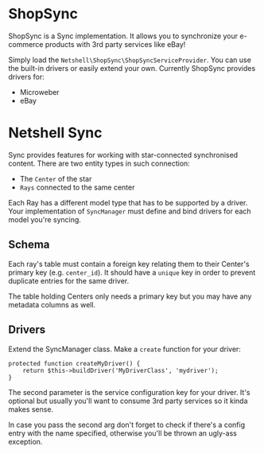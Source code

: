 # ShopSync

ShopSync is a Sync implementation. It allows you to synchronize your e-commerce products with 3rd party services like eBay!

Simply load the `Netshell\ShopSync\ShopSyncServiceProvider`. You can use the built-in drivers or easily extend your own. Currently ShopSync provides drivers for:
* Microweber
* eBay


# Netshell Sync

Sync provides features for working with star-connected synchronised content.
There are two entity types in such connection:
* The `Center` of the star
* `Rays` connected to the same center

Each Ray has a different model type that has to be supported by a driver.
Your implementation of `SyncManager` must define and bind drivers for each model you're syncing.

## Schema
Each ray's table must contain a foreign key relating them to their Center's primary key (e.g. `center_id`). It should have a `unique` key in order to prevent duplicate entries for the same driver.

The table holding Centers only needs a primary key but you may have any metadata columns as well.

## Drivers

Extend the SyncManager class.
Make a `create` function for your driver:
```
protected function createMyDriver() {
	return $this->buildDriver('MyDriverClass', 'mydriver');
}
```
The second parameter is the service configuration key for your driver. It's optional but usually you'll want to consume 3rd party services so it kinda makes sense.

In case you pass the second arg don't forget to check if there's a config entry with the name specified, otherwise you'll be thrown an ugly-ass exception.